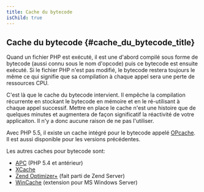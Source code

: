 ```yaml
---
title: Cache du bytecode
isChild: true
---
```


## Cache du bytecode {#cache_du_bytecode_title}

Quand un fichier PHP est exécuté, il est une d'abord compilé sous forme de bytecode (aussi connu sous le nom d'opcode) 
puis ce bytecode est ensuite exécuté.
Si le fichier PHP n'est pas modifié, le bytecode restera toujours le même ce qui signifie que sa compilation à chaque 
appel sera une perte de ressources CPU.

C'est là que le cache du bytecode intervient. Il empêche la compilation récurrente en stockant le bytecode en mémoire 
et en le ré-utilisant à chaque appel successif. Mettre en place le cache n'est une histoire que de quelques minutes et 
augmentera de façon significatif la réactivité de votre applicaiton. Il n'y a donc aucune raison de ne pas l'utiliser.

Avec PHP 5.5, il existe un cache intégré pour le bytecode appelé [OPcache](http://php.net/manual/fr/book.opcache.php). 
Il est aussi disponible pour les versions précédentes.

Les autres caches pour bytecode sont:

* [APC](http://php.net/manual/fr/book.apc.php) (PHP 5.4 et antérieur)
* [XCache](http://xcache.lighttpd.net/)
* [Zend Optimizer+](http://www.zend.com/products/server/) (fait parti de Zend Server)
* [WinCache](http://www.iis.net/download/wincacheforphp) (extension pour MS Windows Server)
